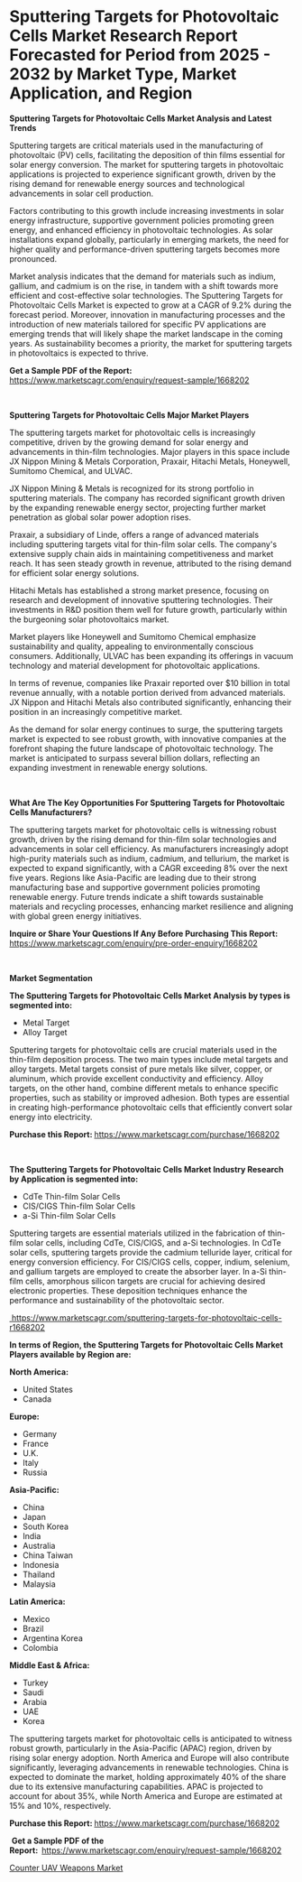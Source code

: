 <p><h1>Sputtering Targets for Photovoltaic Cells Market Research Report Forecasted for Period from 2025 -  2032 by Market Type, Market Application, and Region</h1></p><p><strong>Sputtering Targets for Photovoltaic Cells Market Analysis and Latest Trends</strong></p>
<p><p>Sputtering targets are critical materials used in the manufacturing of photovoltaic (PV) cells, facilitating the deposition of thin films essential for solar energy conversion. The market for sputtering targets in photovoltaic applications is projected to experience significant growth, driven by the rising demand for renewable energy sources and technological advancements in solar cell production. </p><p>Factors contributing to this growth include increasing investments in solar energy infrastructure, supportive government policies promoting green energy, and enhanced efficiency in photovoltaic technologies. As solar installations expand globally, particularly in emerging markets, the need for higher quality and performance-driven sputtering targets becomes more pronounced.</p><p>Market analysis indicates that the demand for materials such as indium, gallium, and cadmium is on the rise, in tandem with a shift towards more efficient and cost-effective solar technologies. The Sputtering Targets for Photovoltaic Cells Market is expected to grow at a CAGR of 9.2% during the forecast period. Moreover, innovation in manufacturing processes and the introduction of new materials tailored for specific PV applications are emerging trends that will likely shape the market landscape in the coming years. As sustainability becomes a priority, the market for sputtering targets in photovoltaics is expected to thrive.</p></p>
<p><strong>Get a Sample PDF of the Report:&nbsp;</strong> <a href="https://www.marketscagr.com/enquiry/request-sample/1668202?utm_campaign=2650&utm_medium=2&utm_source=Github&utm_content=ia&utm_term=08032025&utm_id=sputtering-targets-for-photovoltaic-cells">https://www.marketscagr.com/enquiry/request-sample/1668202</a></p>
<p>&nbsp;</p>
<p><strong>Sputtering Targets for Photovoltaic Cells Major Market Players</strong></p>
<p><p>The sputtering targets market for photovoltaic cells is increasingly competitive, driven by the growing demand for solar energy and advancements in thin-film technologies. Major players in this space include JX Nippon Mining & Metals Corporation, Praxair, Hitachi Metals, Honeywell, Sumitomo Chemical, and ULVAC. </p><p>JX Nippon Mining & Metals is recognized for its strong portfolio in sputtering materials. The company has recorded significant growth driven by the expanding renewable energy sector, projecting further market penetration as global solar power adoption rises.</p><p>Praxair, a subsidiary of Linde, offers a range of advanced materials including sputtering targets vital for thin-film solar cells. The company's extensive supply chain aids in maintaining competitiveness and market reach. It has seen steady growth in revenue, attributed to the rising demand for efficient solar energy solutions.</p><p>Hitachi Metals has established a strong market presence, focusing on research and development of innovative sputtering technologies. Their investments in R&D position them well for future growth, particularly within the burgeoning solar photovoltaics market.</p><p>Market players like Honeywell and Sumitomo Chemical emphasize sustainability and quality, appealing to environmentally conscious consumers. Additionally, ULVAC has been expanding its offerings in vacuum technology and material development for photovoltaic applications.</p><p>In terms of revenue, companies like Praxair reported over $10 billion in total revenue annually, with a notable portion derived from advanced materials. JX Nippon and Hitachi Metals also contributed significantly, enhancing their position in an increasingly competitive market.</p><p>As the demand for solar energy continues to surge, the sputtering targets market is expected to see robust growth, with innovative companies at the forefront shaping the future landscape of photovoltaic technology. The market is anticipated to surpass several billion dollars, reflecting an expanding investment in renewable energy solutions.</p></p>
<p>&nbsp;</p>
<p><strong>What Are The Key Opportunities For Sputtering Targets for Photovoltaic Cells Manufacturers?</strong></p>
<p><p>The sputtering targets market for photovoltaic cells is witnessing robust growth, driven by the rising demand for thin-film solar technologies and advancements in solar cell efficiency. As manufacturers increasingly adopt high-purity materials such as indium, cadmium, and tellurium, the market is expected to expand significantly, with a CAGR exceeding 8% over the next five years. Regions like Asia-Pacific are leading due to their strong manufacturing base and supportive government policies promoting renewable energy. Future trends indicate a shift towards sustainable materials and recycling processes, enhancing market resilience and aligning with global green energy initiatives.</p></p>
<p><strong>Inquire or Share Your Questions If Any Before Purchasing This Report:</strong> <a href="https://www.marketscagr.com/enquiry/pre-order-enquiry/1668202?utm_campaign=2650&utm_medium=2&utm_source=Github&utm_content=ia&utm_term=08032025&utm_id=sputtering-targets-for-photovoltaic-cells">https://www.marketscagr.com/enquiry/pre-order-enquiry/1668202</a></p>
<p>&nbsp;</p>
<p><strong>Market Segmentation</strong></p>
<p><strong>The Sputtering Targets for Photovoltaic Cells Market Analysis by types is segmented into:</strong></p>
<p><ul><li>Metal Target</li><li>Alloy Target</li></ul></p>
<p><p>Sputtering targets for photovoltaic cells are crucial materials used in the thin-film deposition process. The two main types include metal targets and alloy targets. Metal targets consist of pure metals like silver, copper, or aluminum, which provide excellent conductivity and efficiency. Alloy targets, on the other hand, combine different metals to enhance specific properties, such as stability or improved adhesion. Both types are essential in creating high-performance photovoltaic cells that efficiently convert solar energy into electricity.</p></p>
<p><strong>Purchase this Report:&nbsp;</strong><a href="https://www.marketscagr.com/purchase/1668202?utm_campaign=2650&utm_medium=2&utm_source=Github&utm_content=ia&utm_term=08032025&utm_id=sputtering-targets-for-photovoltaic-cells">https://www.marketscagr.com/purchase/1668202</a></p>
<p>&nbsp;</p>
<p><strong>The Sputtering Targets for Photovoltaic Cells Market Industry Research by Application is segmented into:</strong></p>
<p><ul><li>CdTe Thin-film Solar Cells</li><li>CIS/CIGS Thin-film Solar Cells</li><li>a-Si Thin-film Solar Cells</li></ul></p>
<p><p>Sputtering targets are essential materials utilized in the fabrication of thin-film solar cells, including CdTe, CIS/CIGS, and a-Si technologies. In CdTe solar cells, sputtering targets provide the cadmium telluride layer, critical for energy conversion efficiency. For CIS/CIGS cells, copper, indium, selenium, and gallium targets are employed to create the absorber layer. In a-Si thin-film cells, amorphous silicon targets are crucial for achieving desired electronic properties. These deposition techniques enhance the performance and sustainability of the photovoltaic sector.</p></p>
<p><a href="https://www.marketscagr.com/sputtering-targets-for-photovoltaic-cells-r1668202?utm_campaign=2650&utm_medium=2&utm_source=Github&utm_content=ia&utm_term=08032025&utm_id=sputtering-targets-for-photovoltaic-cells">&nbsp;https://www.marketscagr.com/sputtering-targets-for-photovoltaic-cells-r1668202</a></p>
<p><strong>In terms of Region, the Sputtering Targets for Photovoltaic Cells Market Players available by Region are:</strong></p>
<p>
    <p> <strong> North America: </strong>
        <ul>
            <li>United States</li>
            <li>Canada</li>
        </ul>
        </p> 
    <p> <strong> Europe: </strong>
        <ul>
            <li>Germany</li>
            <li>France</li>
            <li>U.K.</li>
            <li>Italy</li>
            <li>Russia</li>
        </ul>
        </p> 
    <p> <strong> Asia-Pacific: </strong>
        <ul>
            <li>China</li>
            <li>Japan</li>
            <li>South Korea</li>
            <li>India</li>
            <li>Australia</li>
            <li>China Taiwan</li>
            <li>Indonesia</li>
            <li>Thailand</li>
            <li>Malaysia</li>
        </ul>
        </p> 
    <p> <strong> Latin America: </strong>
        <ul>
            <li>Mexico</li>
            <li>Brazil</li>
            <li>Argentina Korea</li>
            <li>Colombia</li>
        </ul>
        </p> 
    <p> <strong> Middle East & Africa: </strong>
        <ul>
            <li>Turkey</li>
            <li>Saudi</li>
            <li>Arabia</li>
            <li>UAE</li>
            <li>Korea</li>
        </ul>
    </p>
    </p>
<p><p>The sputtering targets market for photovoltaic cells is anticipated to witness robust growth, particularly in the Asia-Pacific (APAC) region, driven by rising solar energy adoption. North America and Europe will also contribute significantly, leveraging advancements in renewable technologies. China is expected to dominate the market, holding approximately 40% of the share due to its extensive manufacturing capabilities. APAC is projected to account for about 35%, while North America and Europe are estimated at 15% and 10%, respectively.</p></p>
<p><strong>Purchase this Report: </strong><a href="https://www.marketscagr.com/purchase/1668202?utm_campaign=2650&utm_medium=2&utm_source=Github&utm_content=ia&utm_term=08032025&utm_id=sputtering-targets-for-photovoltaic-cells">https://www.marketscagr.com/purchase/1668202</a></p>
<p>&nbsp;<strong>Get a Sample PDF of the Report:&nbsp;&nbsp;</strong><a href="https://www.marketscagr.com/enquiry/request-sample/1668202?utm_campaign=2650&utm_medium=2&utm_source=Github&utm_content=ia&utm_term=08032025&utm_id=sputtering-targets-for-photovoltaic-cells">https://www.marketscagr.com/enquiry/request-sample/1668202</a></p>
<p><strong></strong></p>
<p><p><a href="https://github.com/ccreola81/Market-Research-Report-List-1/blob/main/counter-uav-weapons-market.md?utm_campaign=2650&utm_medium=2&utm_source=Github&utm_content=ia&utm_term=08032025&utm_id=sputtering-targets-for-photovoltaic-cells">Counter UAV Weapons Market</a></p></p>